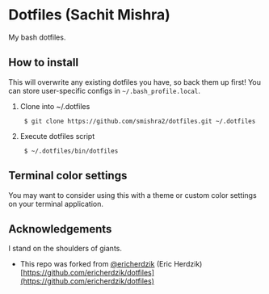 # Dotfiles (Sachit Mishra)

My bash dotfiles.


## How to install

This will overwrite any existing dotfiles you have, so back them up first! You can store user-specific configs in `~/.bash_profile.local`.

1. Clone into ~/.dotfiles

        $ git clone https://github.com/smishra2/dotfiles.git ~/.dotfiles


2. Execute dotfiles script

        $ ~/.dotfiles/bin/dotfiles

## Terminal color settings

You may want to consider using this with a theme or custom color settings on your terminal application.

## Acknowledgements
I stand on the shoulders of giants.
* This repo was forked from [@ericherdzik](https://github.com/ericherdzik) (Eric Herdzik) [https://github.com/ericherdzik/dotfiles](https://github.com/ericherdzik/dotfiles)

